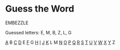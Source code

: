 
# Guess the Word

EMBEZZLE

Guessed letters: E, M, B, Z, L, G

 [A](https://github.com/m-mitchell/m-mitchell/issues/new?title=guess+A&body=Just+push+%27Submit+new+issue%27.)
 B
 [C](https://github.com/m-mitchell/m-mitchell/issues/new?title=guess+C&body=Just+push+%27Submit+new+issue%27.)
 [D](https://github.com/m-mitchell/m-mitchell/issues/new?title=guess+D&body=Just+push+%27Submit+new+issue%27.)
 E
 [F](https://github.com/m-mitchell/m-mitchell/issues/new?title=guess+F&body=Just+push+%27Submit+new+issue%27.)
 G
 [H](https://github.com/m-mitchell/m-mitchell/issues/new?title=guess+H&body=Just+push+%27Submit+new+issue%27.)
 [I](https://github.com/m-mitchell/m-mitchell/issues/new?title=guess+I&body=Just+push+%27Submit+new+issue%27.)
 [J](https://github.com/m-mitchell/m-mitchell/issues/new?title=guess+J&body=Just+push+%27Submit+new+issue%27.)
 [K](https://github.com/m-mitchell/m-mitchell/issues/new?title=guess+K&body=Just+push+%27Submit+new+issue%27.)
 L
 M
 [N](https://github.com/m-mitchell/m-mitchell/issues/new?title=guess+N&body=Just+push+%27Submit+new+issue%27.)
 [O](https://github.com/m-mitchell/m-mitchell/issues/new?title=guess+O&body=Just+push+%27Submit+new+issue%27.)
 [P](https://github.com/m-mitchell/m-mitchell/issues/new?title=guess+P&body=Just+push+%27Submit+new+issue%27.)
 [Q](https://github.com/m-mitchell/m-mitchell/issues/new?title=guess+Q&body=Just+push+%27Submit+new+issue%27.)
 [R](https://github.com/m-mitchell/m-mitchell/issues/new?title=guess+R&body=Just+push+%27Submit+new+issue%27.)
 [S](https://github.com/m-mitchell/m-mitchell/issues/new?title=guess+S&body=Just+push+%27Submit+new+issue%27.)
 [T](https://github.com/m-mitchell/m-mitchell/issues/new?title=guess+T&body=Just+push+%27Submit+new+issue%27.)
 [U](https://github.com/m-mitchell/m-mitchell/issues/new?title=guess+U&body=Just+push+%27Submit+new+issue%27.)
 [V](https://github.com/m-mitchell/m-mitchell/issues/new?title=guess+V&body=Just+push+%27Submit+new+issue%27.)
 [W](https://github.com/m-mitchell/m-mitchell/issues/new?title=guess+W&body=Just+push+%27Submit+new+issue%27.)
 [X](https://github.com/m-mitchell/m-mitchell/issues/new?title=guess+X&body=Just+push+%27Submit+new+issue%27.)
 [Y](https://github.com/m-mitchell/m-mitchell/issues/new?title=guess+Y&body=Just+push+%27Submit+new+issue%27.)
 Z
	